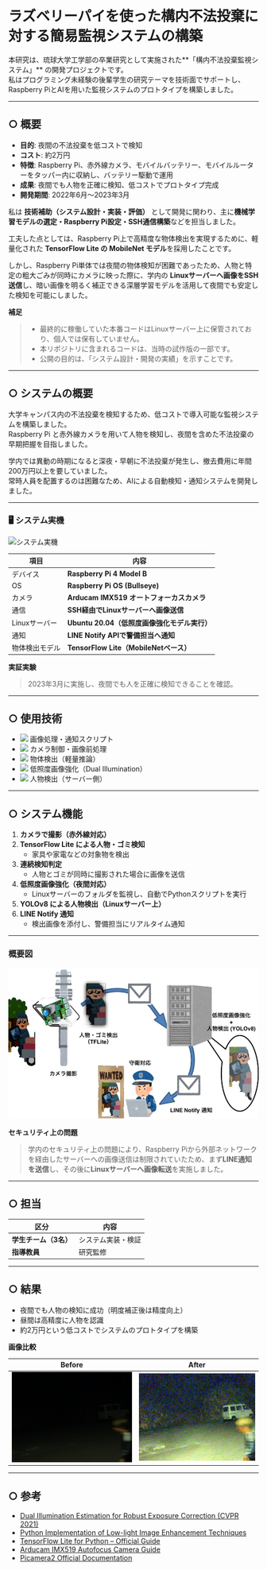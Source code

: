 # ラズベリーパイを使った構内不法投棄に対する簡易監視システムの構築

本研究は、琉球大学工学部の卒業研究として実施された**「構内不法投棄監視システム」** の開発プロジェクトです。  
私はプログラミング未経験の後輩学生の研究テーマを技術面でサポートし、Raspberry PiとAIを用いた監視システムのプロトタイプを構築しました。

---

## ○ 概要

- **目的**: 夜間の不法投棄を低コストで検知  
- **コスト**: 約2万円  
- **特徴**: Raspberry Pi、赤外線カメラ、モバイルバッテリー、モバイルルーターをタッパー内に収納し、バッテリー駆動で運用  
- **成果**: 夜間でも人物を正確に検知、低コストでプロトタイプ完成  
- **開発期間**: 2022年6月〜2023年3月  

私は **技術補助（システム設計・実装・評価）** として開発に関わり、主に**機械学習モデルの選定・Raspberry Pi設定・SSH通信構築**などを担当しました。  

工夫した点としては、Raspberry Pi上で高精度な物体検出を実現するために、軽量化された **TensorFlow Lite の MobileNet モデル**を採用したことです。  

しかし、Raspberry Pi単体では夜間の物体検知が困難であったため、人物と特定の粗大ごみが同時にカメラに映った際に、学内の **Linuxサーバーへ画像をSSH送信**し、暗い画像を明るく補正できる深層学習モデルを活用して夜間でも安定した検知を可能にしました。

**補足**  
> - 最終的に稼働していた本番コードはLinuxサーバー上に保管されており、個人では保有していません。  
> - 本リポジトリに含まれるコードは、当時の試作版の一部です。  
> - 公開の目的は、「システム設計・開発の実績」を示すことです。

---

## ○ システムの概要

大学キャンパス内の不法投棄を検知するため、低コストで導入可能な監視システムを構築しました。  
Raspberry Pi と赤外線カメラを用いて人物を検知し、夜間を含めた不法投棄の早期把握を目指しました。  

学内では異動の時期になると深夜・早朝に不法投棄が発生し、撤去費用に年間200万円以上を要していました。  
常時人員を配置するのは困難なため、AIによる自動検知・通知システムを開発しました。

---

### 🖥 システム実機

![システム実機](images/HeardWare.png)

| 項目 | 内容 |
|------|------|
| デバイス | **Raspberry Pi 4 Model B** |
| OS | **Raspberry Pi OS (Bullseye)** |
| カメラ | **Arducam IMX519 オートフォーカスカメラ** |
| 通信 | **SSH経由でLinuxサーバーへ画像送信** |
| Linuxサーバー | **Ubuntu 20.04（低照度画像強化モデル実行）** |
| 通知 | **LINE Notify APIで警備担当へ通知** |
| 物体検出モデル | **TensorFlow Lite（MobileNetベース）** |

**実証実験**  
> 2023年3月に実施し、夜間でも人を正確に検知できることを確認。

---

## ○ 使用技術

- <img src="https://img.shields.io/badge/-Python-3776AB?style=flat&logo=python&logoColor=white"> 画像処理・通知スクリプト  
- <img src="https://img.shields.io/badge/-OpenCV-5C3EE8?style=flat&logo=opencv&logoColor=white"> カメラ制御・画像前処理  
- <img src="https://img.shields.io/badge/-TensorFlowLite-FF6F00?style=flat&logo=tensorflow&logoColor=white"> 物体検出（軽量推論）  
- <img src="https://img.shields.io/badge/-LowLightImageEnhancement-4F8EF7?style=flat"> 低照度画像強化（Dual Illumination）  
- <img src="https://img.shields.io/badge/-YOLOv8-00FFFF?style=flat&logo=yolo&logoColor=black"> 人物検出（サーバー側）  

---

## ○ システム機能

1. **カメラで撮影（赤外線対応）**  
2. **TensorFlow Lite による人物・ゴミ検知**  
   - 家具や家電などの対象物を検出  
3. **連続検知判定**  
   - 人物とゴミが同時に撮影された場合に画像を送信  
4. **低照度画像強化（夜間対応）**  
   - Linuxサーバーのフォルダを監視し、自動でPythonスクリプトを実行  
5. **YOLOv8 による人物検出（Linuxサーバー上）**  
6. **LINE Notify 通知**  
   - 検出画像を添付し、警備担当にリアルタイム通知  

---

### 概要図

![概要図](images/SystemView.jpg)

**セキュリティ上の問題**  
> 学内のセキュリティ上の問題により、Raspberry Piから外部ネットワークを経由したサーバーへの画像送信は制限されていたため、まず**LINE通知を送信**し、その後に**Linuxサーバーへ画像転送**を実施しました。

---

## ○ 担当

| 区分 | 内容 |
|------|------|
| **学生チーム（3名）** | システム実装・検証 |
| **指導教員** | 研究監修 |

---

## ○ 結果

- 夜間でも人物の検知に成功（明度補正後は精度向上）  
- 昼間は高精度に人物を認識  
- 約2万円という低コストでシステムのプロトタイプを構築  

**画像比較**

| Before | After |
|--------|-------|
| ![通知画像](images/notify_img.jpg) | ![低照度強化画像](images/notify_img_DUAL_g0.8_l0.15.jpg) |

---

## ○ 参考

- [Dual Illumination Estimation for Robust Exposure Correction (CVPR 2021)](https://arxiv.org/pdf/1910.13688)  
- [Python Implementation of Low-light Image Enhancement Techniques](https://github.com/pvnieo/Low-light-Image-Enhancement)  
- [TensorFlow Lite for Python – Official Guide](https://www.tensorflow.org/lite/guide/python?hl=ja)  
- [Arducam IMX519 Autofocus Camera Guide](https://www.arducam.com/docs/cameras-for-raspberry-pi/)  
- [Picamera2 Official Documentation](https://www.raspberrypi.com/documentation/accessories/camera.html)
